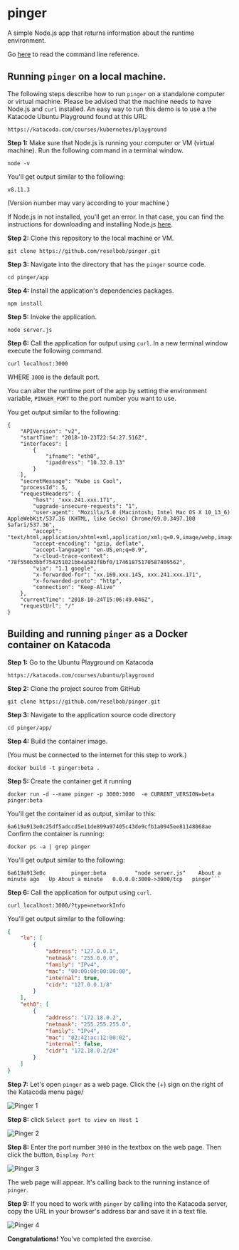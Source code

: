 # pinger
A simple Node.js app that returns information about the runtime environment.

Go [here](./app/readme.md) to read the command line reference.

## Running `pinger` on a local machine.
The following steps describe how to run `pinger` on a standalone computer or virtual machine.
Please be advised that the machine needs to have Node.js and `curl` installed. An easy way to  run this demo is to use a the Katacode Ubuntu Playground found at this URL:

`https://katacoda.com/courses/kubernetes/playground`


**Step 1:** Make sure that Node.js is running your computer or VM (virtual machine). Run
the following command in a terminal window.

`node -v`

You'll get output similar to the following:

`v8.11.3`

(Version number may vary according to your machine.)

If Node.js in not installed, you'll get an error. In that case, you can find the instructions
for downloading and installing Node.js [here](https://nodejs.org/en/download/).

**Step 2:** Clone this repository to the local machine or VM.

`git clone https://github.com/reselbob/pinger.git`

**Step 3:** Navigate into the directory that has the `pinger` source code.

`cd pinger/app`

**Step 4:** Install the application's dependencies packages.

`npm install`

**Step 5:** Invoke the application.

`node server.js`

**Step 6:** Call the application for output using `curl`. In a new terminal
window execute the following command.

`curl localhost:3000`

WHERE `3000` is the default port.

You can alter the runtime port of the app by setting the environment variable, `PINGER_PORT` to the port number you want to use.

You get output similar to the following:

```$json
{
    "APIVersion": "v2",
    "startTime": "2018-10-23T22:54:27.516Z",
    "interfaces": [
        {
            "ifname": "eth0",
            "ipaddress": "10.32.0.13"
        }
    ],
    "secretMessage": "Kube is Cool",
    "processId": 5,
    "requestHeaders": {
        "host": "xxx.241.xxx.171",
        "upgrade-insecure-requests": "1",
        "user-agent": "Mozilla/5.0 (Macintosh; Intel Mac OS X 10_13_6) AppleWebKit/537.36 (KHTML, like Gecko) Chrome/69.0.3497.100 Safari/537.36",
        "accept": "text/html,application/xhtml+xml,application/xml;q=0.9,image/webp,image/apng,*/*;q=0.8",
        "accept-encoding": "gzip, deflate",
        "accept-language": "en-US,en;q=0.9",
        "x-cloud-trace-context": "78f550b3bbf754251021bb4a582f8bf0/17461875170587409562",
        "via": "1.1 google",
        "x-forwarded-for": "xx.169.xxx.145, xxx.241.xxx.171",
        "x-forwarded-proto": "http",
        "connection": "Keep-Alive"
    },
    "currentTime": "2018-10-24T15:06:49.046Z",
    "requestUrl": "/"
}
```

## Building and running `pinger` as a Docker container on Katacoda


**Step 1:** Go to the Ubuntu Playground on Katacoda

`https://katacoda.com/courses/ubuntu/playground`

**Step 2:** Clone the project source from GitHub

`git clone https://github.com/reselbob/pinger.git`

**Step 3:** Navigate to the application source code directory

`cd pinger/app/`

**Step 4:** Build the container image.

(You must be connected to the internet for this step to work.)

`docker build -t pinger:beta .`

**Step 5:** Create the container get it running

```text
docker run -d --name pinger -p 3000:3000  -e CURRENT_VERSION=beta pinger:beta
```

You'll get the container id as output, similar to this:

`6a619a913e0c25df5adccd5e11de899a97405c43de9cfb1a0945ee81148068ae`
Confirm the container is running:

`docker ps -a | grep pinger`

You'll get output similar to the following:

```text
6a619a913e0c        pinger:beta         "node server.js"    About a minute ago   Up About a minute   0.0.0.0:3000->3000/tcp   pinger```
```
**Step 6:** Call the application for output using `curl`. 

`curl localhost:3000/?type=networkInfo`

You'll get output similar to the following:

```json
{
    "lo": [
        {
            "address": "127.0.0.1",
            "netmask": "255.0.0.0",
            "family": "IPv4",
            "mac": "00:00:00:00:00:00",
            "internal": true,
            "cidr": "127.0.0.1/8"
        }
    ],
    "eth0": [
        {
            "address": "172.18.0.2",
            "netmask": "255.255.255.0",
            "family": "IPv4",
            "mac": "02:42:ac:12:00:02",
            "internal": false,
            "cidr": "172.18.0.2/24"
        }
    ]
}
```
**Step 7:** Let's open `pinger` as a web page. Click the (+) sign on the right of the
Katacoda menu page/

![Pinger 1](./images/pinger-01.png)

**Step 8:** click `Select port to view on Host 1`

![Pinger 2](./images/pinger-02.png)

**Step 8:** Enter the port number `3000` in the textbox on the 
web page. Then click the button, `Display Port`

![Pinger 3](./images/pinger-03.png)

The web page will appear. It's calling back to the running instance of
`pinger`. 

**Step 9:** If you need to work with `pinger` by calling into the Katacoda server,
copy the URL in your browser's address bar and save it in a text file.

![Pinger 4](./images/pinger-04.png)

**Congratulations!** You've completed the exercise.
